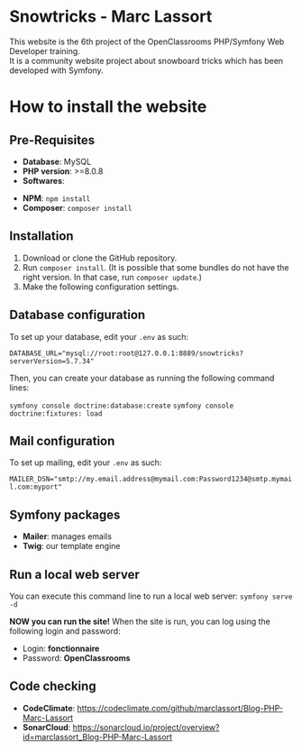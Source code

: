 # **Snowtricks - Marc Lassort**

This website is the 6th project of the OpenClassrooms PHP/Symfony Web Developer training.  
It is a community website project about snowboard tricks which has been developed with Symfony.

# **How to install the website**

## **Pre-Requisites**

- **Database**: MySQL
- **PHP version**: >=8.0.8
- **Softwares**:

* **NPM**: `npm install`
* **Composer**: `composer install`

## **Installation**

1. Download or clone the GitHub repository.
2. Run `composer install`. (It is possible that some bundles do not have the right version. In that case, run `composer update`.)
3. Make the following configuration settings.

## **Database configuration**

To set up your database, edit your `.env` as such:

`DATABASE_URL="mysql://root:root@127.0.0.1:8889/snowtricks?serverVersion=5.7.34"`

Then, you can create your database as running the following command lines:

`symfony console doctrine:database:create`
`symfony console doctrine:fixtures: load`

## **Mail configuration**

To set up mailing, edit your `.env` as such:

`MAILER_DSN="smtp://my.email.address@mymail.com:Password1234@smtp.mymail.com:myport"`

## **Symfony packages**

- **Mailer**: manages emails
- **Twig**: our template engine

## **Run a local web server**

You can execute this command line to run a local web server: `symfony serve -d`

**NOW you can run the site!**
When the site is run, you can log using the following login and password:

- Login: **fonctionnaire**
- Password: **OpenClassrooms**

## **Code checking**

- **CodeClimate**: https://codeclimate.com/github/marclassort/Blog-PHP-Marc-Lassort
- **SonarCloud**: https://sonarcloud.io/project/overview?id=marclassort_Blog-PHP-Marc-Lassort
